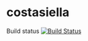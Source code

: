 # costasiella

Build status
[![Build Status](https://travis-ci.com/costasiella/costasiella.svg?branch=master)](https://travis-ci.com/costasiella/costasiella)
